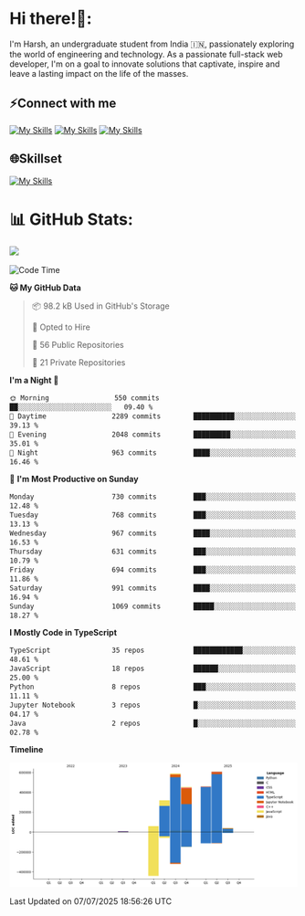 
# Hi there!👋:
<p> I'm Harsh, an undergraduate student from India 🇮🇳, passionately exploring the world of engineering and technology. As a passionate full-stack web developer, I'm on a goal to innovate solutions that captivate, inspire and leave a lasting impact on the life of the masses. </p>

## ⚡Connect with me

[![My Skills](https://skillicons.dev/icons?i=gmail)](mailto:harshpandey.tech@gmail.com) [![My Skills](https://skillicons.dev/icons?i=linkedin)](https://linkedin.com/in/harsh3dev) [![My Skills](https://skillicons.dev/icons?i=twitter)](https://x.com/harshxai)

## 🌐Skillset
[![My Skills](https://skillicons.dev/icons?i=js,ts,react,nextjs,nodejs,tailwind,mongo,express,postgres,prisma,html,css,docker,aws,cpp,git,vscode,figma)](https://skillicons.dev)


# 📊 GitHub Stats:
![](https://komarev.com/ghpvc/?username=harsh3dev)

<!--START_SECTION:waka-->
![Code Time](http://img.shields.io/badge/Code%20Time-273%20hrs%2019%20mins-blue)

**🐱 My GitHub Data** 

> 📦 98.2 kB Used in GitHub's Storage 
 > 
> 💼 Opted to Hire
 > 
> 📜 56 Public Repositories 
 > 
> 🔑 21 Private Repositories 
 > 
**I'm a Night 🦉** 

```text
🌞 Morning                550 commits         ██░░░░░░░░░░░░░░░░░░░░░░░   09.40 % 
🌆 Daytime                2289 commits        ██████████░░░░░░░░░░░░░░░   39.13 % 
🌃 Evening                2048 commits        █████████░░░░░░░░░░░░░░░░   35.01 % 
🌙 Night                  963 commits         ████░░░░░░░░░░░░░░░░░░░░░   16.46 % 
```
📅 **I'm Most Productive on Sunday** 

```text
Monday                   730 commits         ███░░░░░░░░░░░░░░░░░░░░░░   12.48 % 
Tuesday                  768 commits         ███░░░░░░░░░░░░░░░░░░░░░░   13.13 % 
Wednesday                967 commits         ████░░░░░░░░░░░░░░░░░░░░░   16.53 % 
Thursday                 631 commits         ███░░░░░░░░░░░░░░░░░░░░░░   10.79 % 
Friday                   694 commits         ███░░░░░░░░░░░░░░░░░░░░░░   11.86 % 
Saturday                 991 commits         ████░░░░░░░░░░░░░░░░░░░░░   16.94 % 
Sunday                   1069 commits        █████░░░░░░░░░░░░░░░░░░░░   18.27 % 
```


**I Mostly Code in TypeScript** 

```text
TypeScript               35 repos            ████████████░░░░░░░░░░░░░   48.61 % 
JavaScript               18 repos            ██████░░░░░░░░░░░░░░░░░░░   25.00 % 
Python                   8 repos             ███░░░░░░░░░░░░░░░░░░░░░░   11.11 % 
Jupyter Notebook         3 repos             █░░░░░░░░░░░░░░░░░░░░░░░░   04.17 % 
Java                     2 repos             █░░░░░░░░░░░░░░░░░░░░░░░░   02.78 % 
```



**Timeline**

![Lines of Code chart](https://raw.githubusercontent.com/harsh3dev/harsh3dev/main/assets/bar_graph.png)


 Last Updated on 07/07/2025 18:56:26 UTC
<!--END_SECTION:waka-->

